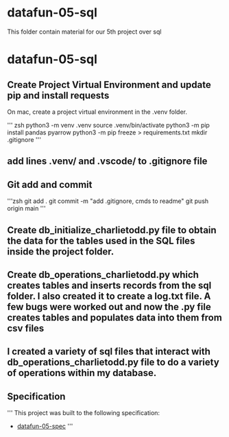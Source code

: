 # datafun-05-sql
This folder contain material for our 5th project over sql
# datafun-05-sql
## Create Project Virtual Environment and update pip and install requests

On mac, create a project virtual environment in the .venv folder. 

''' zsh
python3 -m venv .venv
source .venv/bin/activate
python3 -m pip install pandas pyarrow
python3 -m pip freeze > requirements.txt
mkdir .gitignore
'''
## add lines .venv/ and .vscode/ to .gitignore file

## Git add and commit

'''zsh
git add .
git commit -m "add .gitignore, cmds to readme"
git push origin main
'''

## Create db_initialize_charlietodd.py file to obtain the data for the tables used in the SQL files inside the project folder. 

## Create db_operations_charlietodd.py which creates tables and inserts records from the sql folder. I also created it to create a log.txt file. A few bugs were worked out and now the .py file creates tables and populates data into them from csv files

## I created a variety of sql files that interact with db_operations_charlietodd.py file to do a variety of operations within my database. 

## Specification
'''
This project was built to the following specification:

- [datafun-05-spec](https://github.com/denisecase/datafun-05-spec)
'''
